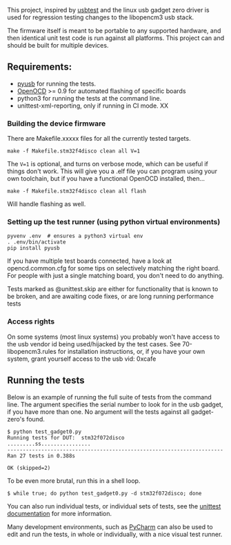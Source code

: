 This project, inspired by [usbtest](http://www.linux-usb.org/usbtest/) and
the linux usb gadget zero driver is used for regression testing changes to the
libopencm3 usb stack.

The firmware itself is meant to be portable to any supported hardware, and then
identical unit test code is run against all platforms.  This project can and
should be built for multiple devices.

## Requirements:
 * [pyusb](https://walac.github.io/pyusb/) for running the tests. 
 * [OpenOCD](http://openocd.org/) >= 0.9 for automated flashing of specific boards
 * python3 for running the tests at the command line.
 * unittest-xml-reporting, only if running in CI mode. XX

### Building the device firmware
There are Makefile.xxxxx files for all the currently tested targets.
```
make -f Makefile.stm32f4disco clean all V=1
```
The ```V=1``` is optional, and turns on verbose mode, which can be useful if
things don't work. This will give you a .elf file you can program using your
own toolchain, but if you have a functional OpenOCD installed, then...
```
make -f Makefile.stm32f4disco clean all flash
```
Will handle flashing as well.
 
### Setting up the test runner (using python virtual environments)
```
pyvenv .env  # ensures a python3 virtual env
. .env/bin/activate
pip install pyusb
```

If you have multiple test boards connected, have a look at opencd.common.cfg
for some tips on selectively matching the right board.  For people with just
a single matching board, you don't need to do anything.

Tests marked as @unittest.skip are either for functionality that is known to be
broken, and are awaiting code fixes, or are long running performance tests

### Access rights
On some systems (most linux systems) you probably won't have access to the
usb vendor id being used/hijacked by the test cases.  See 70-libopencm3.rules
for installation instructions, or, if you have your own system, grant yourself
access to the usb vid: 0xcafe

## Running the tests
Below is an example of running the full suite of tests from the command line.
The argument specifies the serial number to look for in the usb gadget, if
you have more than one.  No argument will the tests against all
gadget-zero's found.
```
$ python test_gadget0.py
Running tests for DUT:  stm32f072disco
.........ss................
----------------------------------------------------------------------
Ran 27 tests in 0.388s

OK (skipped=2)
```

To be even more brutal, run this in a shell loop.
```
$ while true; do python test_gadget0.py -d stm32f072disco; done
```

You can also run individual tests, or individual sets of tests, see the [unittest documentation](https://docs.python.org/3/library/unittest.html) for more information.

Many development environments, such as [PyCharm](https://www.jetbrains.com/pycharm/) can
also be used to edit and run the tests, in whole or individually, with a nice visual test runner.
